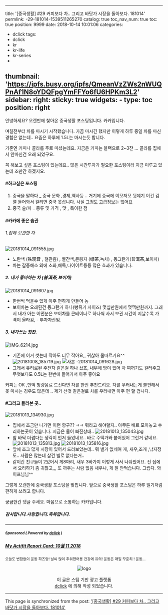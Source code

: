 
---
title: '[중국생활] #29 커피보다 차.. 그리고 바닷가 시장을 돌아보다. 181014'
permlink: -29-181014-1539511265270
catalog: true
toc_nav_num: true
toc: true
position: 9999
date: 2018-10-14 10:01:06
categories:
- dclick
tags:
- dclick
- kr
- kr-life
- kr-series
- 
thumbnail: 'https://ipfs.busy.org/ipfs/QmeanVzZWs2nWUQPnAf1N8oYDQFpgYmFFYo6fU6HPKm3L2'
sidebar:
    right:
        sticky: true
widgets:
    -
        type: toc
        position: right
---


안녕하세요?  오랜만에 찿아온 중국생활  포스팅입니다.  카카입니다.

며칠전부터 차를 마시기 시작했습니다.
가끔 마시긴 했지만 이렇게 하루 종일 차를 마신 경험은
없는데.. 요즘은 하루에 1.5L는 마시는듯 합니다. 

기존엔 커피나 콜라를 주로 마셨는데요.
지금은 커피는 블랙으로 2~3잔 ... 콜라를 집에서 안마신건 오래 되었구요. 

꼭 해보고 싶은 포스팅이 있는데요.. 많은 시간투자가 필요한 포스팅이라
지금 미루고 있는데 조만간 하겠지요.
#### #하고싶은 포스팅
1. 중국을 말하다 _ 중국 문화 ,경제,역사등 .. 거기에 중국에 이모저모 뒷얘기
   이건 검열 들어와서 걸리면 중국 못삽니다. 사실 그정도 고급정보는 없어요
2. 중국 술/차 _ 종류 및 가격 , 맛 , 특이한 점

#### #카카에 좋은 습관
###### 1.집에 보관한 차
![20181014_091555.jpg](https://ipfs.busy.org/ipfs/QmeanVzZWs2nWUQPnAf1N8oYDQFpgYmFFYo6fU6HPKm3L2)
 - 노란색 (铁观音 , 철관음) , 빨간색,큰봉지 (绿茶,녹차) , 동그란거(普洱茶,보이차)
 - 차는 갈증해소 외에 소화,해독,다이어트등등 많은 효과가 있습니다.
  
##### 2. 내가 좋아하는 차 (普洱茶,보이차)
![20181014_091607.jpg](https://steemitimages.com/600x600/https://ipfs.busy.org/ipfs/QmUEM4K8r7Au713oyrmRaAnt8YjZhytGQLCZv7CNBgxoLD)
 - 한번씩 먹을수 있게 아주 편하게 만들어 놈
 - 보이차는 오래된건 동그란거 하나(뻥튀기 사이즈) 몇십만원에서 몇맥만원까지.
    그래서 내가 아는 어떤분은 보이차를 콘테이너로 하나씩 사서 보관
    시간이 지날수록 가격이 올라감, -  투자자산임.

##### 3. 내가쓰는 찻잔.
![IMG_6214.jpg](https://steemitimages.com/400x400/https://ipfs.busy.org/ipfs/QmctnxG9f4LFCLQkWgHb8Rawtb7sfmst1SrZRqts1Nqw5P)
- 기존에 이거 썻는데 작아도 너무 작아요,, 귀찮아 물따르기요^^
![20181008_185719.jpg](https://steemitimages.com/500x400/https://ipfs.busy.org/ipfs/QmXzE6EjXkXqiMcgaUR2KfsTiJHTc56EG8JKaGUa1TxiGr) ![사본 -20181014_091628.jpg](https://steemitimages.com/400x400/https://ipfs.busy.org/ipfs/QmPe1dU3TkBLNSvkXY3EE5UwKC6tBUERKHLFeqDrveZy21)
 - 그래서 유리로된 주전자 같은걸 하나 샀죠, 
    내부에 망이 있어 차 찌꺼기도 걸러주고
    무엇보다도 0.5L는 한번에 들어가서 아주 좋아요

커피는 OK ,만액 청량음료 드신다면 차를 한번 추천드려요.
차를 우러내는게 불편해서  못 마시는 경우도 많은데 .. 제가 산것 같은걸로
차를 우러내면 아주 편 할 겁니다. 

#### #그리고 들러본 곳.. 
![20181013_134930.jpg](https://ipfs.busy.org/ipfs/QmaD55fsVtLgb9L91BWTEW2iasnQcWyPsTFZgGASGnt9nn)
- 집에서 조금만 나가면 이런 항구?? ㅋㅋ 뭐라고 해야할지..
   아무튼 배르 모아놓고 수리하는곳이 있습니다. 지금은 물이 빠진상태..
![20181013_135043.jpg](https://ipfs.busy.org/ipfs/QmWsnxnKzFvanBMpfSgWcNhtBFgJ2hxr6HSQSyMod8Cx3p)
- 참 바닥 더럽다는 생각이 먼저 들었네요.. 
  바로 주택가와 붙어있어 그런거 같네요.
![20181013_135813.jpg]( https://steemitimages.com/400x400/https://ipfs.busy.org/ipfs/QmQhEmYG2NMuBWNXz9hqrr7TCoFTYZoqTe8RVdRwLr8A6v) ![20181013_135816.jpg]( https://steemitimages.com/400x400/https://ipfs.busy.org/ipfs/QmPXxYLCPcrmwr8wnnLAwZtnp9jor4ztaSeyV88ad9eXFz)
- 앞에 조그 많게 시장이 있어서 드러보았는데..  뭐  별거 없네여
  게, 새우,조개 ,낚지정도..  사람은 많는데 살건 별로 없다는거..
- 같이간 친구들이 2있어서 게8마리, 새우 3바가지 이렇게 사서
   나줘줬어요. 전 집에서 요리하기 좀 귀찮고,,, 또 까주는 사람 없음
   새우나, 게 잘 안먹습니다.  그립다. 와이프님님^^

그렇게 오랜만에 중국생활 포스팅을 맞칩니다. 
앞으로 중국생활 포스팅은 하루 일기처럼 편하게
쓰려고 합니다.

궁금한건 댓글 주세요. 마음으로 소통하는 카카입니다.

##### 감사합니다.사랑합니다.축복합니다.


***
#####  <sub> **Sponsored ( Powered by [dclick](https://www.dclick.io) )** </sub>
##### [My Actifit Report Card: 10월 11 2018](https://api.dclick.io/v1/c?x=eyJhbGciOiJIUzI1NiIsInR5cCI6IkpXVCJ9.eyJjIjoia2lidW1oIiwicyI6Ii0yOS0xODEwMTQtMTUzOTUxMTI2NTI3MCIsImEiOlsxMDZdLCJ1cmwiOiJodHRwczovL3N0ZWVtaXQuY29tL2FjdGlmaXQvQGJsdWVuZ2VsL2FjdGlmaXQtYmx1ZW5nZWwtMjAxODEwMTF0MTQxOTA0MzQ2eiIsImlhdCI6MTUzOTUxMTI2NSwiZXhwIjoxODU0ODcxMjY1fQ.Oo1H8x5F2ezgnDxyWaefJuqBbPIg9J7x6088bShu3z8)
<sup>오늘도 변함없이 운동 하즈앙! 날씨 많이 추워졌어용 건강에 유의! 운동은 매일 꾸준히 ! 운동...</sup>
<br><center>![logo](https://steemitimages.com/200x100/https://cdn.steemitimages.com/DQmbjkrc5UT4GgZXygAnS3mLrboAy7Y8gr7R7guB8HG3f5n/logopad500.png)<br><br>이 글은 스팀 기반 광고 플랫폼<br>[dclick](https://www.dclick.io) 에 의해 작성 되었습니다.</center>

- - -

This page is synchronized from the post: ['[중국생활] #29 커피보다 차.. 그리고 바닷가 시장을 돌아보다. 181014'](https://steemit.com/@kibumh/-29-181014-1539511265270)

